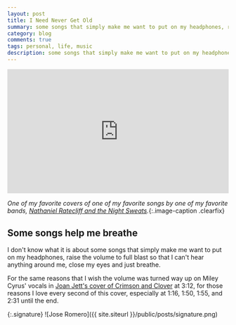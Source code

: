 ```yaml
---
layout: post
title: I Need Never Get Old
summary: some songs that simply make me want to put on my headphones, raise the volume to full blast so that I can't hear anything around me, close my eyes and just breathe. 
category: blog
comments: true
tags: personal, life, music
description: some songs that simply make me want to put on my headphones, raise the volume to full blast so that I can't hear anything around me, close my eyes and just breathe. 
---
```


 <style>.embed-container { position: relative; padding-bottom: 56.25%; height: 0; overflow: hidden; max-width: 100%; } .embed-container iframe, .embed-container object, .embed-container embed { position: absolute; top: 0; left: 0; width: 100%; height: 100%; }</style>
<div class='embed-container'><iframe src='https://www.youtube.com/embed/inlFZE3nPBU?rel=0&amp;t=20s&amp;showinfo=0' frameborder='0' allowfullscreen></iframe></div>

*One of my favorite covers of one of my favorite songs by one of my favorite bands, [Nathaniel Ratecliff and the Night Sweats](https://www.nathanielrateliff.com/).*{:.image-caption .clearfix}

## Some songs help me breathe
I don't know what it is about some songs that simply make me want to put on my headphones, raise the volume to full blast so that I can't hear anything around me, close my eyes and just breathe. 

For the same reasons that I wish the volume was turned way up on Miley Cyrus' vocals in [Joan Jett's cover of Crimson and Clover](https://youtu.be/DmQ2xOmy2MI) at 3:12, for those reasons I love every second of this cover, especially at 1:16, 1:50, 1:55, and 2:31 until the end.

{:.signature}
![Jose Romero]({{ site.siteurl }}/public/posts/signature.png)

